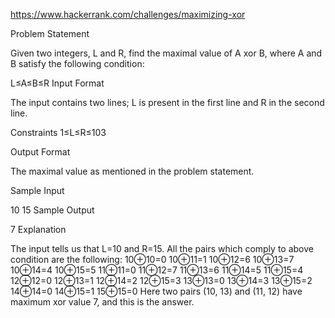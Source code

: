 https://www.hackerrank.com/challenges/maximizing-xor


Problem Statement

Given two integers, L and R, find the maximal value of A xor B, where A and B satisfy the following condition:

L≤A≤B≤R
Input Format

The input contains two lines; L is present in the first line and R in the second line.

Constraints 
1≤L≤R≤103

Output Format

The maximal value as mentioned in the problem statement.

Sample Input

10
15
Sample Output

7
Explanation

The input tells us that L=10 and R=15. All the pairs which comply to above condition are the following: 
10⊕10=0 
10⊕11=1 
10⊕12=6 
10⊕13=7 
10⊕14=4 
10⊕15=5 
11⊕11=0 
11⊕12=7 
11⊕13=6 
11⊕14=5 
11⊕15=4 
12⊕12=0 
12⊕13=1 
12⊕14=2 
12⊕15=3 
13⊕13=0 
13⊕14=3 
13⊕15=2 
14⊕14=0 
14⊕15=1 
15⊕15=0 
Here two pairs (10, 13) and (11, 12) have maximum xor value 7, and this is the answer.